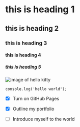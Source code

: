 # this is heading 1
## this is heading 2
### this is heading 3
#### this is heading 4
##### this is heading 5
![ image of hello kitty](https://upload.wikimedia.org/wikipedia/en/0/05/Hello_kitty_character_portrait.png)
```
console.log('hello world');

```
- [X] Turn on GitHub Pages
- [X] Outline my portfolio
- [ ] Introduce myself to the world

